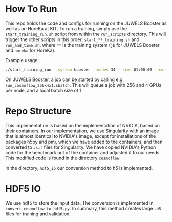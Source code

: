 # How To Run

This repo holds the code and configs for running on the JUWELS Booster as well as on HoreKa at KIT.
To run a training, simply use the `start_training_run.sh` script from within the `run_scripts` directory.
This will trigger the other scripts in this order: `start_**_training.sh` and `run_and_time.sh`, where `**`
is the training system (`jb` for JUWELS Booster and `horeka` for HoreKa).

Example usage:
```bash
./start_training_run --system booster --nodes 34 --time 01:00:00 --config "config_file_path"
```
On JUWELS Booster, a job can be started by calling e.g. `run_cosmoflow_256x4x1.sbatch`. This will queue a
job with 256 and 4 GPUs per node, and a local batch size of 1.

# Repo Structure

This implementation is based on the implementation of NVIDIA, based on their containers. In our implementation,
we use Singularity with an image that is almost identical to NVIDIA's image, except for installations of the packages
h5py and pmi, which we have added to the containers, and then converted to `.sif` files for Singularity. We have copied
NVIDIA's Python code for the benchmark out of the container and adjusted it to our needs. This modified code is found
in the directory `cosmoflow`.

In the directory, `hdf5_io` our conversion method to h5 is implemented.

# HDF5 IO
We use hdf5 to store the input data. The conversion is implemented in `convert_cosmoflow_to_hdf5.py`. In summary, this method creates
large `.h5` files for training and validation.
